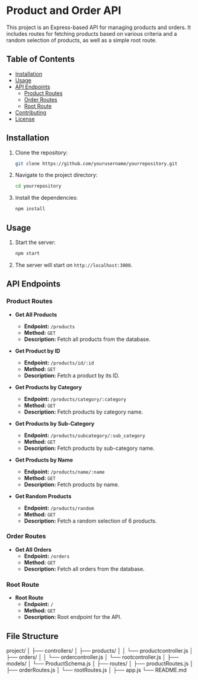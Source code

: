 # Product and Order API

This project is an Express-based API for managing products and orders. It includes routes for fetching products based on various criteria and a random selection of products, as well as a simple root route.

## Table of Contents

- [Installation](#installation)
- [Usage](#usage)
- [API Endpoints](#api-endpoints)
  - [Product Routes](#product-routes)
  - [Order Routes](#order-routes)
  - [Root Route](#root-route)
- [Contributing](#contributing)
- [License](#license)

## Installation

1. Clone the repository:
    ```sh
    git clone https://github.com/yourusername/yourrepository.git
    ```
2. Navigate to the project directory:
    ```sh
    cd yourrepository
    ```
3. Install the dependencies:
    ```sh
    npm install
    ```

## Usage

1. Start the server:
    ```sh
    npm start
    ```
2. The server will start on `http://localhost:3000`.

## API Endpoints

### Product Routes

- **Get All Products**
  - **Endpoint:** `/products`
  - **Method:** `GET`
  - **Description:** Fetch all products from the database.

- **Get Product by ID**
  - **Endpoint:** `/products/id/:id`
  - **Method:** `GET`
  - **Description:** Fetch a product by its ID.

- **Get Products by Category**
  - **Endpoint:** `/products/category/:category`
  - **Method:** `GET`
  - **Description:** Fetch products by category name.

- **Get Products by Sub-Category**
  - **Endpoint:** `/products/subcategory/:sub_category`
  - **Method:** `GET`
  - **Description:** Fetch products by sub-category name.

- **Get Products by Name**
  - **Endpoint:** `/products/name/:name`
  - **Method:** `GET`
  - **Description:** Fetch products by name.

- **Get Random Products**
  - **Endpoint:** `/products/random`
  - **Method:** `GET`
  - **Description:** Fetch a random selection of 6 products.

### Order Routes

- **Get All Orders**
  - **Endpoint:** `/orders`
  - **Method:** `GET`
  - **Description:** Fetch all orders from the database.

### Root Route

- **Root Route**
  - **Endpoint:** `/`
  - **Method:** `GET`
  - **Description:** Root endpoint for the API.

## File Structure

project/
│
├── controllers/
│ ├── products/
│ │ └── productcontroller.js
│ ├── orders/
│ │ └── ordercontroller.js
│ └── rootcontroller.js
│
├── models/
│ └── ProductSchema.js
│
├── routes/
│ ├── productRoutes.js
│ ├── orderRoutes.js
│ └── rootRoutes.js
│
├── app.js
└── README.md
